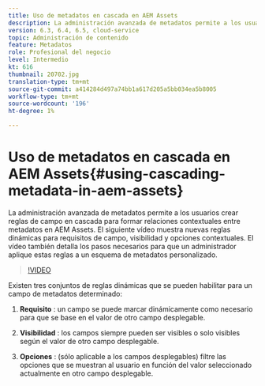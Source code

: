```yaml
---
title: Uso de metadatos en cascada en AEM Assets
description: La administración avanzada de metadatos permite a los usuarios crear reglas de campo en cascada para formar relaciones contextuales entre metadatos en AEM Assets. El siguiente vídeo muestra nuevas reglas dinámicas para requisitos de campo, visibilidad y opciones contextuales. El vídeo también detalla los pasos necesarios para que un administrador aplique estas reglas a un esquema de metadatos personalizado.
version: 6.3, 6.4, 6.5, cloud-service
topic: Administración de contenido
feature: Metadatos
role: Profesional del negocio
level: Intermedio
kt: 616
thumbnail: 20702.jpg
translation-type: tm+mt
source-git-commit: a414284d497a74bb1a617d205a5bb034ea5b8005
workflow-type: tm+mt
source-wordcount: '196'
ht-degree: 1%

---
```



# Uso de metadatos en cascada en AEM Assets{#using-cascading-metadata-in-aem-assets}

La administración avanzada de metadatos permite a los usuarios crear reglas de campo en cascada para formar relaciones contextuales entre metadatos en AEM Assets. El siguiente vídeo muestra nuevas reglas dinámicas para requisitos de campo, visibilidad y opciones contextuales. El vídeo también detalla los pasos necesarios para que un administrador aplique estas reglas a un esquema de metadatos personalizado.

>[!VIDEO](https://video.tv.adobe.com/v/20702/?quality=12&learn=on)

Existen tres conjuntos de reglas dinámicas que se pueden habilitar para un campo de metadatos determinado:

1. **Requisito** : un campo se puede marcar dinámicamente como necesario para que se base en el valor de otro campo desplegable.

2. **Visibilidad** : los campos siempre pueden ser visibles o solo visibles según el valor de otro campo desplegable.

3. **Opciones** : (sólo aplicable a los campos desplegables) filtre las opciones que se muestran al usuario en función del valor seleccionado actualmente en otro campo desplegable.
